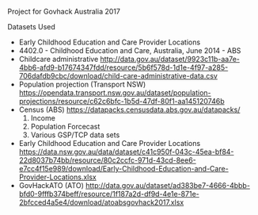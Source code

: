 Project for Govhack Australia 2017

Datasets Used
* Early Childhood Education and Care Provider Locations
* 4402.0 - Childhood Education and Care, Australia, June 2014 - ABS
* Childcare administrative http://data.gov.au/dataset/9923c11b-aa7e-4bb6-afd9-b17674347fdd/resource/5b6f578d-1d1e-4f97-a285-706dafdb9cbc/download/child-care-administrative-data.csv
* Population projection (Transport NSW) https://opendata.transport.nsw.gov.au/dataset/population-projections/resource/c62c6bfc-1b5d-47df-80f1-aa145120746b
* Census (ABS)
https://datapacks.censusdata.abs.gov.au/datapacks/
  1. Income
  2. Population Forcecast
  3. Various GSP/TCP data sets
* Early Childhood Education and Care Provider Locations https://data.nsw.gov.au/data/dataset/c41c950f-043c-45ea-bf84-22d8037b74bb/resource/80c2ccfc-971d-43cd-8ee6-e7cc4f15e989/download/Early-Childhood-Education-and-Care-Provider-Locations.xlsx
* GovHackATO (ATO) http://data.gov.au/dataset/ad383be7-4666-4bbb-bfd0-9fffb374beff/resource/1f187a2d-df9d-4e1e-871e-2bfcced4a5e4/download/atoabsgovhack2017.xlsx
